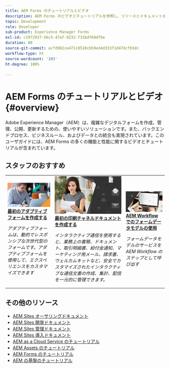 ```yaml
---
title: AEM Forms のチュートリアルとビデオ
description: AEM Forms のビデオとチュートリアルを参照し、リソースとドキュメントを参照して質問の答えを見つけてください。
topic: Development
role: Developer
sub-product: Experience Manager Forms
exl-id: c1972937-56c5-47af-9232-f31bdf69dfbe
duration: 88
source-git-commit: acfd982ce471c8510cb59ed4d353f1d47dcfb5dc
workflow-type: ht
source-wordcount: '203'
ht-degree: 100%

---
```


# AEM Forms のチュートリアルとビデオ {#overview}

Adobe Experience Manager（AEM）は、複雑なデジタルフォームを作成、管理、公開、更新するための、使いやすいソリューションです。また、バックエンドプロセス、ビジネスルール、およびデータとの統合も実現されています。このユーザガイドには、AEM Forms の多くの機能と性能に関するビデオとチュートリアルが含まれています。


<div id="recs-overview-body-1"></div>
<div id="recs-overview-body-2"></div>
<div id="recs-overview-body-3"></div>
<div id="recs-overview-body-4"></div>
<div id="recs-overview-body-5"></div>
<div id="recs-overview-body-6"></div>

<div id="staff-picks-section">

## スタッフのおすすめ

<table>
<tr>
  <td>
    <a href="./creating-your-first-adaptive-form/introduction-and-setup.md">
      <img alt="最初のアダプティブフォームを作成する" src="./assets/afhero.png" />
    </a>
    <div>
      <a href="./creating-your-first-adaptive-form/introduction-and-setup.md">
 <strong>最初のアダプティブフォームを作成する</strong>
 </a>
    </div>
    <p>
    <em>アダプティブフォームは、動的でレスポンシブな次世代型のフォームです。アダプティブフォームを使用して、エクスペリエンスをカスタマイズできます</em>
    <p>
  </td>
   <td>
    <a href="./ic-print-channel-tutorial/introduction.md">
      <img alt="最初の印刷チャネルドキュメントを作成する" src="./assets/correspondence-management1.png" />
    </a>
    <div>
      <a href="./ic-print-channel-tutorial/introduction.md">
 <strong>最初の印刷チャネルドキュメントを作成する</strong>
 </a>
    </div>
    <p>
    <em>インタラクティブ通信を使用すると、業務上の書簡、ドキュメント、取引明細書、給付金通知、マーケティング用メール、請求書、ウェルカムキットなど、安全でカスタマイズされたインタラクティブな通信文書の作成、集計、配信を一元的に管理できます。</em>
    <p>
  </td>
  <td>
    <a href="./adaptive-forms/form-data-model-service-as-step-in-workflow-video-use.md">
      <img alt="AEM Workflow でのフォームデータモデルの使用" src="./assets/fdmlogo.png" />
    </a>
    <div>
      <a href="./adaptive-forms/form-data-model-service-as-step-in-workflow-video-use.md">
 <strong>AEM Workflow でのフォームデータモデルの使用</strong>
 </a>
    </div>
    <p>
    <em>フォームデータモデルのサービスを AEM Workflow のステップとして呼び出す</em>
    <p>
  </td>
</tr>
</table>

</div>


## その他のリソース

* [AEM Sites オーサリングドキュメント](https://experienceleague.adobe.com/docs/experience-manager-65/authoring/home.html?lang=ja)
* [AEM Sites 開発ドキュメント](https://experienceleague.adobe.com/docs/experience-manager-65/developing/home.html?lang=ja)
* [AEM Sites 管理ドキュメント](https://experienceleague.adobe.com/docs/experience-manager-65/administering/home.html?lang=ja)
* [AEM Sites 導入ドキュメント](https://experienceleague.adobe.com/docs/experience-manager-65/deploying/home.html?lang=ja)
* [AEM as a Cloud Service のチュートリアル](/help/cloud-service/overview.md)
* [AEM Assets のチュートリアル](/help/assets/overview.md)
* [AEM Forms のチュートリアル](/help/forms/overview.md)
* [AEM の基盤のチュートリアル](/help/foundation/overview.md)
